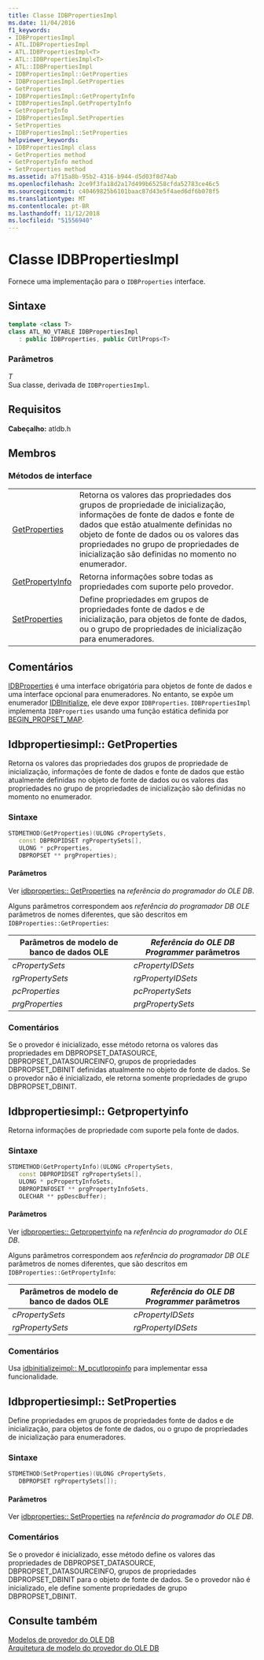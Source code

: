 ```yaml
---
title: Classe IDBPropertiesImpl
ms.date: 11/04/2016
f1_keywords:
- IDBPropertiesImpl
- ATL.IDBPropertiesImpl
- ATL.IDBPropertiesImpl<T>
- ATL::IDBPropertiesImpl<T>
- ATL::IDBPropertiesImpl
- IDBPropertiesImpl::GetProperties
- IDBPropertiesImpl.GetProperties
- GetProperties
- IDBPropertiesImpl::GetPropertyInfo
- IDBPropertiesImpl.GetPropertyInfo
- GetPropertyInfo
- IDBPropertiesImpl.SetProperties
- SetProperties
- IDBPropertiesImpl::SetProperties
helpviewer_keywords:
- IDBPropertiesImpl class
- GetProperties method
- GetPropertyInfo method
- SetProperties method
ms.assetid: a7f15a8b-95b2-4316-b944-d5d03f8d74ab
ms.openlocfilehash: 2ce9f3fa18d2a17d499b65258cfda52783ce46c5
ms.sourcegitcommit: c40469825b6101baac87d43e5f4aed6df6b078f5
ms.translationtype: MT
ms.contentlocale: pt-BR
ms.lasthandoff: 11/12/2018
ms.locfileid: "51556940"
---
```

# <a name="idbpropertiesimpl-class"></a>Classe IDBPropertiesImpl

Fornece uma implementação para o `IDBProperties` interface.

## <a name="syntax"></a>Sintaxe

```cpp
template <class T>
class ATL_NO_VTABLE IDBPropertiesImpl
   : public IDBProperties, public CUtlProps<T>
```

### <a name="parameters"></a>Parâmetros

*T*<br/>
Sua classe, derivada de `IDBPropertiesImpl`.

## <a name="requirements"></a>Requisitos

**Cabeçalho:** atldb.h

## <a name="members"></a>Membros

### <a name="interface-methods"></a>Métodos de interface

|||
|-|-|
|[GetProperties](#getproperties)|Retorna os valores das propriedades dos grupos de propriedade de inicialização, informações de fonte de dados e fonte de dados que estão atualmente definidas no objeto de fonte de dados ou os valores das propriedades no grupo de propriedades de inicialização são definidas no momento no enumerador.|
|[GetPropertyInfo](#getpropertyinfo)|Retorna informações sobre todas as propriedades com suporte pelo provedor.|
|[SetProperties](#setproperties)|Define propriedades em grupos de propriedades fonte de dados e de inicialização, para objetos de fonte de dados, ou o grupo de propriedades de inicialização para enumeradores.|

## <a name="remarks"></a>Comentários

[IDBProperties](https://docs.microsoft.com/previous-versions/windows/desktop/ms719607(v=vs.85)) é uma interface obrigatória para objetos de fonte de dados e uma interface opcional para enumeradores. No entanto, se expõe um enumerador [IDBInitialize](https://docs.microsoft.com/previous-versions/windows/desktop/ms713706(v=vs.85)), ele deve expor `IDBProperties`. `IDBPropertiesImpl` implementa `IDBProperties` usando uma função estática definida por [BEGIN_PROPSET_MAP](../../data/oledb/begin-propset-map.md).

## <a name="getproperties"></a> Idbpropertiesimpl:: GetProperties

Retorna os valores das propriedades dos grupos de propriedade de inicialização, informações de fonte de dados e fonte de dados que estão atualmente definidas no objeto de fonte de dados ou os valores das propriedades no grupo de propriedades de inicialização são definidas no momento no enumerador.

### <a name="syntax"></a>Sintaxe

```cpp
STDMETHOD(GetProperties)(ULONG cPropertySets,
   const DBPROPIDSET rgPropertySets[],
   ULONG * pcProperties,
   DBPROPSET ** prgProperties);
```

#### <a name="parameters"></a>Parâmetros

Ver [idbproperties:: GetProperties](https://docs.microsoft.com/previous-versions/windows/desktop/ms714344(v=vs.85)) na *referência do programador do OLE DB*.

Alguns parâmetros correspondem aos *referência do programador DB OLE* parâmetros de nomes diferentes, que são descritos em `IDBProperties::GetProperties`:

|Parâmetros de modelo de banco de dados OLE|*Referência do OLE DB Programmer* parâmetros|
|--------------------------------|------------------------------------------------|
|*cPropertySets*|*cPropertyIDSets*|
|*rgPropertySets*|*rgPropertyIDSets*|
|*pcProperties*|*pcPropertySets*|
|*prgProperties*|*prgPropertySets*|

### <a name="remarks"></a>Comentários

Se o provedor é inicializado, esse método retorna os valores das propriedades em DBPROPSET_DATASOURCE, DBPROPSET_DATASOURCEINFO, grupos de propriedades DBPROPSET_DBINIT definidas atualmente no objeto de fonte de dados. Se o provedor não é inicializado, ele retorna somente propriedades de grupo DBPROPSET_DBINIT.

## <a name="getpropertyinfo"></a> Idbpropertiesimpl:: Getpropertyinfo

Retorna informações de propriedade com suporte pela fonte de dados.

### <a name="syntax"></a>Sintaxe

```cpp
STDMETHOD(GetPropertyInfo)(ULONG cPropertySets,
   const DBPROPIDSET rgPropertySets[],
   ULONG * pcPropertyInfoSets,
   DBPROPINFOSET ** prgPropertyInfoSets,
   OLECHAR ** ppDescBuffer);
```

#### <a name="parameters"></a>Parâmetros

Ver [idbproperties:: Getpropertyinfo](https://docs.microsoft.com/previous-versions/windows/desktop/ms718175(v=vs.85)) na *referência do programador do OLE DB*.

Alguns parâmetros correspondem aos *referência do programador DB OLE* parâmetros de nomes diferentes, que são descritos em `IDBProperties::GetPropertyInfo`:

|Parâmetros de modelo de banco de dados OLE|*Referência do OLE DB Programmer* parâmetros|
|--------------------------------|------------------------------------------------|
|*cPropertySets*|*cPropertyIDSets*|
|*rgPropertySets*|*rgPropertyIDSets*|

### <a name="remarks"></a>Comentários

Usa [idbinitializeimpl:: M_pcutlpropinfo](../../data/oledb/idbinitializeimpl-m-pcutlpropinfo.md) para implementar essa funcionalidade.

## <a name="setproperties"></a> Idbpropertiesimpl:: SetProperties

Define propriedades em grupos de propriedades fonte de dados e de inicialização, para objetos de fonte de dados, ou o grupo de propriedades de inicialização para enumeradores.

### <a name="syntax"></a>Sintaxe

```cpp
STDMETHOD(SetProperties)(ULONG cPropertySets,
   DBPROPSET rgPropertySets[]);
```

#### <a name="parameters"></a>Parâmetros

Ver [idbproperties:: SetProperties](https://docs.microsoft.com/previous-versions/windows/desktop/ms723049(v=vs.85)) na *referência do programador do OLE DB*.

### <a name="remarks"></a>Comentários

Se o provedor é inicializado, esse método define os valores das propriedades de DBPROPSET_DATASOURCE, DBPROPSET_DATASOURCEINFO, grupos de propriedades DBPROPSET_DBINIT para o objeto de fonte de dados. Se o provedor não é inicializado, ele define somente propriedades de grupo DBPROPSET_DBINIT.

## <a name="see-also"></a>Consulte também

[Modelos de provedor do OLE DB](../../data/oledb/ole-db-provider-templates-cpp.md)<br/>
[Arquitetura de modelo do provedor do OLE DB](../../data/oledb/ole-db-provider-template-architecture.md)